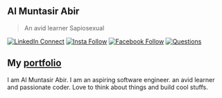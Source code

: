 ## Al Muntasir Abir

> An avid learner
> Sapiosexual

[![LinkedIn Connect](https://img.shields.io/badge/%20-Connect-black?color=14171A&labelColor=212121&logo=linkedin&logoColor=ffffff)](https://www.linkedin.com/in/almuntasir-abir-178889135/)   [![Insta Follow](https://img.shields.io/badge/%20-Follow-black?color=14171A&labelColor=d81b60&logo=instagram&logoColor=ffffff)](https://www.instagram.com/king_rayhan)   [![Facebook Follow](https://img.shields.io/badge/%20-Follow-black?color=14171A&labelColor=1976d2&logo=facebook&logoColor=ffffff)](https://www.facebook.com/almuntasir1/) [![Questions](https://img.shields.io/badge/%20-Questions-black?color=14171A&labelColor=fff&logo=stackoverflow&logoColor=0c0d0e26)](https://stackoverflow.com/users/6797330/almuntasir-abir)

## My [portfolio](https://nostalgic-gates-f3757f.netlify.app/#projects)


I am Al Muntasir Abir. I am an aspiring software engineer. an avid learner and passionate coder. Love to think about things and build cool stuffs. 
